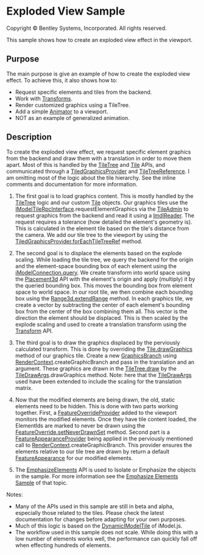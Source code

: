 # Exploded View Sample

Copyright © Bentley Systems, Incorporated. All rights reserved.

This sample shows how to create an exploded view effect in the viewport.

## Purpose

The main purpose is give an example of how to create the exploded view effect.  To achieve this, it also shows how to:

* Request specific elements and tiles from the backend.
* Work with [Transforms](https://www.itwinjs.org/learning/geometry/transform/).
* Render customized graphics using a TileTree.
* Add a simple [Animator](https://www.itwinjs.org/reference/imodeljs-frontend/views/animator/) to a viewport.
* NOT as an example of generalized animation.

## Description

To create the exploded view effect, we request specific element graphics from the backend and draw them with a translation in order to move them apart.  Most of this is handled by the [TileTree](https://www.itwinjs.org/reference/imodeljs-frontend/tiles/tiletree/) and [Tile](https://www.itwinjs.org/reference/imodeljs-frontend/tiles/tile/) APIs, and communicated through a [TiledGraphicsProvider](https://www.itwinjs.org/reference/imodeljs-frontend/views/tiledgraphicsprovider/) and [TileTreeReference](https://www.itwinjs.org/reference/imodeljs-frontend/tiles/tiletreereference/).  I am omitting most of the logic about the tile hierarchy.  See the inline comments and documentation for more information.

1. The first goal is to load graphics content.  This is mostly handled by the [TileTree](https://www.itwinjs.org/reference/imodeljs-frontend/tiles/tiletree/?term=tiletree) logic and our custom [Tile](https://www.itwinjs.org/reference/imodeljs-frontend/tiles/tile/) objects. Our graphics tiles use the [IModelTileRpcInterface](https://www.itwinjs.org/reference/imodeljs-common/rpcinterface/imodeltilerpcinterface/).requestElementGraphics via the [TileAdmin](https://github.com/imodeljs/imodeljs/blob/master/core/frontend/src/tile/TileAdmin.ts) to request graphics from the backend and read it using a [ImdlReader](https://github.com/imodeljs/imodeljs/blob/master/core/frontend/src/tile/ImdlReader.ts). The request requires a tolerance (how detailed the element's geometry is).  This is calculated in the element tile based on the tile's distance from the camera.  We add our tile tree to the viewport by using the [TiledGraphicsProvider.forEachTileTreeRef](https://www.itwinjs.org/reference/imodeljs-frontend/views/tiledgraphicsprovider/) method.

2. The second goal is to displace the elements based on the explode scaling.  While loading the tile tree, we query the backend for the origin and the element-space bounding box of each element using the [iModelConnection.query](https://www.itwinjs.org/reference/imodeljs-frontend/imodelconnection/imodelconnection/query/). We create transform into world space using the [Placement3d](https://www.itwinjs.org/reference/imodeljs-common/geometry/placement3d/) API with the element's origin and apply (multiply) it by the queried bounding box.  This moves the bounding box from element space to world space.  In our root tile, we then combine each bounding box using the [Range3d.extendRange](https://www.itwinjs.org/reference/geometry-core/cartesiangeometry/range3d/) method.  In each graphics tile, we create a vector by subtracting the center of each element's bounding box from the center of the box combining them all.  This vector is the direction the element should be displaced.  This is then scaled by the explode scaling and used to create a translation transform using the [Transform](https://www.itwinjs.org/reference/geometry-core/cartesiangeometry/transform/) API.

3. The third goal is to draw the graphics displaced by the perviously calculated transform.  This is done by overriding the [Tile.drawGraphics](https://www.itwinjs.org/reference/imodeljs-frontend/tiles/tile/?term=drawgr#drawgraphics) method of our graphics tile.  Create a new [GraphicsBranch](https://www.itwinjs.org/reference/imodeljs-frontend/rendering/graphicbranch/) using [RenderContext](https://www.itwinjs.org/reference/imodeljs-frontend/rendering/rendercontext/).createGraphicBranch and pass in the translation and an argument.  These graphics are drawn in the [TileTree.draw](https://www.itwinjs.org/reference/imodeljs-frontend/tiles/tiledrawargs/) by the [TileDrawArgs](https://www.itwinjs.org/reference/imodeljs-frontend/tiles/tiledrawargs/).drawGraphics method. Note: here that the [TileDrawArgs](https://www.itwinjs.org/reference/imodeljs-frontend/tiles/tiledrawargs/) used have been extended to include the scaling for the translation matrix.

4. Now that the modified elements are being drawn, the old, static elements need to be hidden.  This is done with two parts working together.  First, a [FeatureOverrideProvider](https://www.itwinjs.org/reference/imodeljs-frontend/views/viewport/featureoverrideprovider/) added to the viewport monitors the modified elements. Once they have tile content loaded, the ElementIds are marked to never be drawn using the [FeatureOverride.setNeverDrawnSet](https://www.itwinjs.org/reference/imodeljs-common/rendering/featureoverrides/) method.  Second part is a [FeatureAppearanceProvider](https://www.itwinjs.org/reference/imodeljs-common/rendering/featureappearanceprovider/) being applied in the perviously mentioned call to [RenderContext](https://www.itwinjs.org/reference/imodeljs-frontend/rendering/rendercontext/).createGraphicBranch.  This provider ensures the elements relative to our tile tree are drawn by return a default [FeatureAppearance](https://www.itwinjs.org/reference/imodeljs-common/rendering/featureappearance/) for our modified elements.

5. The [EmphasizeElements](https://www.itwinjs.org/reference/imodeljs-frontend/rendering/emphasizeelements/) API is used to Isolate or Emphasize the objects in the sample.  For more information see the [Emphasize Elements Sample](https://www.itwinjs.org/sample-showcase/?group=Viewer+Features&sample=emphasize-elements-sample) of that topic.

Notes:

* Many of the APIs used in this sample are still in beta and alpha, especially those related to the tiles.  Please check the latest documentation for changes before adapting for your own purposes.
* Much of this logic is based on the [DynamicIModelTile](https://github.com/imodeljs/imodeljs/blob/master/core/frontend/src/tile/DynamicIModelTile.ts) of iModel.js.
* The workflow used in this sample does not scale.  While doing this with a low number of elements works well, the performance can quickly fall off when effecting hundreds of elements.
